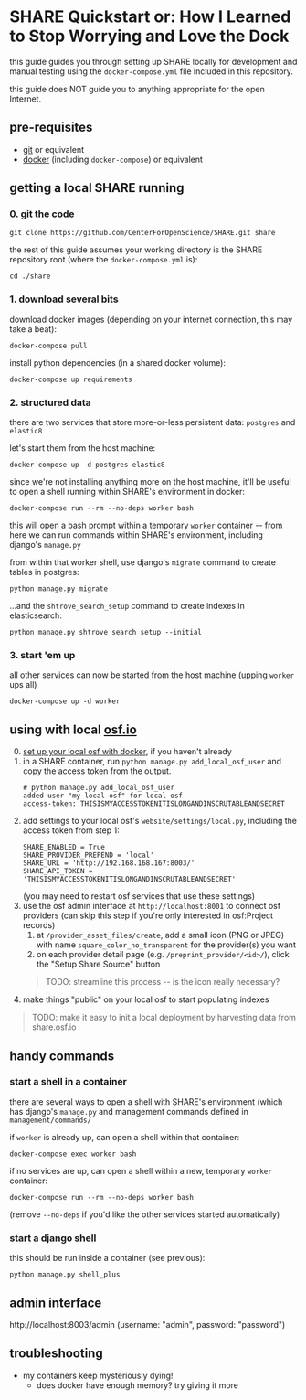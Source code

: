 # SHARE Quickstart or: How I Learned to Stop Worrying and Love the Dock

this guide guides you through setting up SHARE locally for development and manual testing
using the `docker-compose.yml` file included in this repository.

this guide does NOT guide you to anything appropriate for the open Internet.


## pre-requisites
- [git](https://git-scm.com/) or equivalent
- [docker](https://www.docker.com/) (including `docker-compose`) or equivalent

## getting a local SHARE running

### 0. git the code
```
git clone https://github.com/CenterForOpenScience/SHARE.git share
```
the rest of this guide assumes your working directory is the SHARE repository root
(where the `docker-compose.yml` is):
```
cd ./share
```

### 1. download several bits
download docker images (depending on your internet connection, this may take a beat):
```
docker-compose pull
```
install python dependencies (in a shared docker volume):
```
docker-compose up requirements
```

### 2. structured data
there are two services that store more-or-less persistent data: `postgres` and `elastic8`

let's start them from the host machine:
```
docker-compose up -d postgres elastic8
```

since we're not installing anything more on the host machine, it'll be useful to open
a shell running within SHARE's environment in docker:
```
docker-compose run --rm --no-deps worker bash
```
this will open a bash prompt within a temporary `worker` container -- from here we can
run commands within SHARE's environment, including django's `manage.py`

from within that worker shell, use django's `migrate` command to create tables in postgres:
```
python manage.py migrate
```
...and the `shtrove_search_setup` command to create indexes in elasticsearch:
```
python manage.py shtrove_search_setup --initial
```

### 3. start 'em up
all other services can now be started from the host machine (upping `worker` ups all)
```
docker-compose up -d worker
```

## using with local [osf.io](https://github.com/CenterForOpenScience/osf.io)
0. [set up your local osf with docker](https://github.com/CenterForOpenScience/osf.io/blob/HEAD/README-docker-compose.md), if you haven't already
1. in a SHARE container, run `python manage.py add_local_osf_user` and copy the access token from the output.
    ```
    # python manage.py add_local_osf_user
    added user "my-local-osf" for local osf
    access-token: THISISMYACCESSTOKENITISLONGANDINSCRUTABLEANDSECRET
    ```
2. add settings to your local osf's `website/settings/local.py`, including the access token from step 1:
    ```
    SHARE_ENABLED = True
    SHARE_PROVIDER_PREPEND = 'local'
    SHARE_URL = 'http://192.168.168.167:8003/'
    SHARE_API_TOKEN = 'THISISMYACCESSTOKENITISLONGANDINSCRUTABLEANDSECRET'
    ```
    (you may need to restart osf services that use these settings)
3. use the osf admin interface at `http://localhost:8001` to connect osf providers (can skip this step if you're only interested in osf:Project records)
    1. at `/provider_asset_files/create`, add a small icon (PNG or JPEG) with name `square_color_no_transparent` for the provider(s) you want
    2. on each provider detail page (e.g. `/preprint_provider/<id>/`), click the "Setup Share Source" button
    > TODO: streamline this process -- is the icon really necessary?
4. make things "public" on your local osf to start populating indexes


> TODO: make it easy to init a local deployment by harvesting data from share.osf.io

## handy commands

### start a shell in a container
there are several ways to open a shell with SHARE's environment (which has
django's `manage.py` and management commands defined in `management/commands/`

if `worker` is already up, can open a shell within that container:
```
docker-compose exec worker bash
```

if no services are up, can open a shell within a new, temporary `worker` container:
```
docker-compose run --rm --no-deps worker bash
```
(remove `--no-deps` if you'd like the other services started automatically)

### start a django shell
this should be run inside a container (see previous):

```
python manage.py shell_plus
```

## admin interface
http://localhost:8003/admin (username: "admin", password: "password")

## troubleshooting
- my containers keep mysteriously dying!
  - does docker have enough memory? try giving it more
